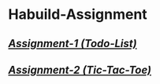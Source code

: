 # Habuild-Assignment

## _[Assignment-1 (Todo-List)](https://habuild-todo.netlify.app)_
## _[Assignment-2 (Tic-Tac-Toe)](https://habuild-tic-tac-toe.netlify.app/)_
